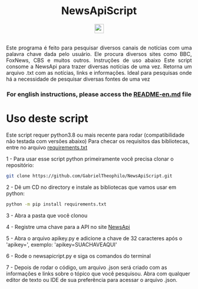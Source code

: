                                                                                                                   
<div align="center">
<h1> NewsApiScript</h1>

<img src="http://ForTheBadge.com/images/badges/made-with-python.svg" height="25px;">
</div>
<p align="center"  style="text-align: justify;"><br>Este programa é feito para pesquisar diversos canais de notícias com uma palavra chave dada pelo usuário. Ele procura diversos sites como BBC, FoxNews, CBS e muitos outros. Instruções de uso abaixo
Este script consome a NewsApi para trazer diversas notícias de uma vez. Retorna um arquivo .txt com as notícias, links e informações. Ideal para pesquisas onde há a necessidade de pesquisar diversas fontes de uma vez</p>

<h3 align="center" > For english instructions, please access the <a href="https://github.com/GabrielTheophilo/NewsApiScript/blob/main/README-en.md">README-en.md</a> file</h3>




# Uso deste script

Este script requer python3.8 ou mais recente para rodar (compatibilidade não testada com versões abaixo)
Para checar os requisitos das bibliotecas, entre no arquivo [requirements.txt](https://github.com/GabrielTheophilo/NewsApiScript/blob/main/requirements.txt)

1 - Para usar esse script python primeiramente você precisa clonar o repositório: 
```bash
git clone https://github.com/GabrielTheophilo/NewsApiScript.git
```

2 - Dê um CD no directory e instale as bibliotecas que vamos usar em python:
```bash
python -m pip install requirements.txt
```

3 - Abra a pasta que você clonou

4 - Registre uma chave para a API no site [NewsApi](https://newsapi.org/)

5 - Abra o arquivo apikey.py e adicione a chave de 32 caracteres após o 'apikey=', exemplo: 'apikey=SUACHAVEAQUI'

6 - Rode o newsapicript.py e siga os comandos do terminal

7 - Depois de rodar o código, um arquivo .json será criado com as informações e links sobre o tópico que você pesquisou. Abra com qualquer editor de texto ou IDE de sua preferência para acessar o arquivo .json.

